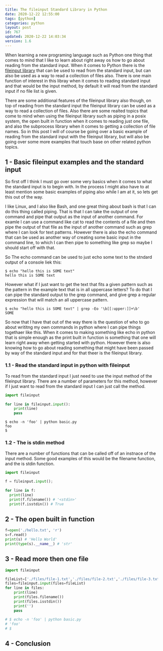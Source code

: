 ```yaml
---
title: The fileinput Standard Library in Python 
date: 2020-12-22 12:55:00
tags: [python]
categories: python
layout: post
id: 767
updated: 2020-12-22 14:03:34
version: 1.6
---
```


When learning a new programing language such as Python one thing that comes to mind that I like to learn about right away os how to go about reading from the standard input. When it comes to Python there is the [fileinput library](https://docs.python.org/3.7/library/fileinput.html) that can be used to read from the standard input, but can also be used as a way to read a collection of files also. There is one main function of interest in this libray when it comes to reading standard input and that would be the input method, by default it will read from the standard input if no file list is given.

There are some additional features of the fileinput library also though, on top of reading from the standard input the fileinput library can be used as a way to read a collection of files. Also there are some realted topics that come to mind when using the fileinput library such as piping in a posix system, the open built in function when it comes to reading just one file, and also the subprocess library when it comes to getting a collection of file names. So in this post I will of course be going over a basic example of reading from the standard input with the fileinput library, but will also be going over some more examples that touch base on other related python topics.

<!-- more -->

## 1 - Basic fileinput examples and the standard input

So first off I think I must go over some very basics when it comes to what the standard input is to begin with. In the process I might also have to at least mention some basic examples of piping also while I am at it, so lets get this out of the way.

I like Linux, and I also like Bash, and one great thing about bash is that I can do this thing called piping. That is that I can take the output of one command and pipe that output as the input of another command. For examle I can use a command like cat to read the contents of a file and then pipe the output of that file as the input of another command such as grep where I can look for text patterns. However there is also the echo command that can be used as another way of creating some basic input in the command line, to which I can then pipe to something like grep so maybe I should start off with that.

So The echo command can be used to just echo some text to the stndard output of a console liek this:

```
$ echo "hello this is SOME text"
hello this is SOME text
```

However what if I just want to get the text that fits a given pattern such as the pattern in the example text that is in all uppercase letters? To do that I can pipe the standard output to the grep command, and give grep a regular expression that will match an all uppercase pattern.

```
$ echo "hello this is SOME text" | grep -Eo '\b[[:upper:]]+\b'
SOME
```

So now that I have that out of the way there is the question of who to go about writitng my own commands in python where I can pipe things togethaer like this. When it comes to making something like echo in python that is simple enough as the print built in function is something that one will learn right away when getting started with python. However there is also knowing how to go about reading something that might have been passed by way of the standard input and for that theer is the fileinput library.

### 1.1 - Read the standard input in python with fileinput

To read from the standard input I just need to use the input method of the fileinput library. There are a number of parameters for this method, however if I just want to read from the standard input I can just call the method.

```python
import fileinput
 
for line in fileinput.input():
    print(line)
    pass
```

```
$ echo -n 'foo' | python basic.py
foo
$
```

### 1.2 - The is stdin method

There are a number of functions that can be called off of an instnace of the input method. Some good examples of this would be the filename function, and the is stdin function.

```python
import fileinput
 
f = fileinput.input();
 
for line in f:
  print(line)
  print(f.filename()) # '<stdin>'
  print(f.isstdin()) # True
```

## 2 - The open built in function

```python
f=open('./hello.txt', 'r')
s=f.read()
print(s) # 'Hello World'
print(type(s).__name__) # 'str'
```

## 3 - Read more then one file

```python
import fileinput

fileList=['./files/file-1.txt','./files/file-2.txt','./files/file-3.txt']
files=fileinput.input(files=fileList)
for line in files:
    print(line)
    print(files.filename())
    print(files.isstdin())
    print('')
    pass
 
# $ echo -n 'foo' | python basic.py
# 'foo'
# $
```

## 4 - Conclusion

